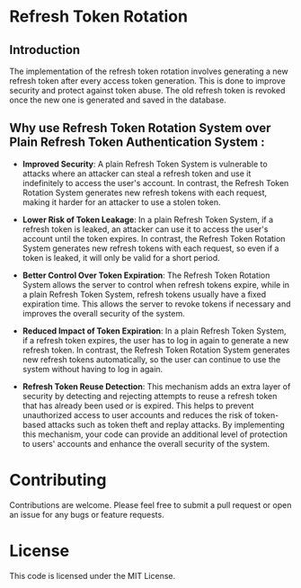 # Refresh Token Rotation
## Introduction
The implementation of the refresh token rotation involves generating a new refresh token after every access token generation. This is done to improve security and protect against token abuse. The old refresh token is revoked once the new one is generated and saved in the database.
## Why use Refresh Token Rotation System over Plain Refresh Token Authentication System :

* **Improved Security**: A plain Refresh Token System is vulnerable to attacks where an attacker can steal a refresh token and use it indefinitely to access the user's account. In contrast, the Refresh Token Rotation System generates new refresh tokens with each request, making it harder for an attacker to use a stolen token.

* **Lower Risk of Token Leakage**: In a plain Refresh Token System, if a refresh token is leaked, an attacker can use it to access the user's account until the token expires. In contrast, the Refresh Token Rotation System generates new refresh tokens with each request, so even if a token is leaked, it will only be valid for a short period.

* **Better Control Over Token Expiration**: The Refresh Token Rotation System allows the server to control when refresh tokens expire, while in a plain Refresh Token System, refresh tokens usually have a fixed expiration time. This allows the server to revoke tokens if necessary and improves the overall security of the system.

* **Reduced Impact of Token Expiration**: In a plain Refresh Token System, if a refresh token expires, the user has to log in again to generate a new refresh token. In contrast, the Refresh Token Rotation System generates new refresh tokens automatically, so the user can continue to use the system without having to log in again.
* **Refresh Token Reuse Detection**: This mechanism adds an extra layer of security by detecting and rejecting attempts to reuse a refresh token that has already been used or is expired. This helps to prevent unauthorized access to user accounts and reduces the risk of token-based attacks such as token theft and replay attacks. By implementing this mechanism, your code can provide an additional level of protection to users' accounts and enhance the overall security of the system.
# Contributing
Contributions are welcome. Please feel free to submit a pull request or open an issue for any bugs or feature requests.

# License
This code is licensed under the MIT License.
